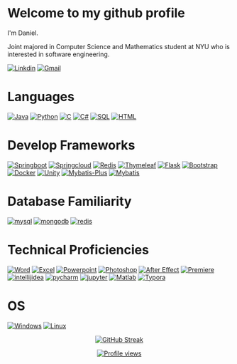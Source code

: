 # Welcome to my github profile

I'm Daniel.

Joint majored in Computer Science and Mathematics student at NYU who is interested in software engineering.

[![Linkdin](https://img.shields.io/badge/Linkdin-blue?style=for-the-badge&logo=linkedin)](https://www.linkedin.com/in/yiming-chen-b8447122a/) [![Gmail](https://img.shields.io/badge/Gmail-D14836?style=for-the-badge&logo=gmail&logoColor=white)](mailto:danielatlas3455@gmail.com)

# Languages

[![Java](https://img.shields.io/badge/java-black?style=for-the-badge&logo=openjdk)](https://github.com/Spectraorder) [![Python](https://img.shields.io/badge/python-black?style=for-the-badge&logo=python)](https://github.com/Spectraorder) [![C](https://img.shields.io/badge/c-black?style=for-the-badge&logo=c)](https://github.com/Spectraorder) [![C#](https://img.shields.io/badge/C%23-black?style=for-the-badge&logo=csharp)](https://github.com/Spectraorder) [![SQL](https://img.shields.io/badge/sql-black?style=for-the-badge&logo=mysql)](https://github.com/Spectraorder) [![HTML](https://img.shields.io/badge/html-black?style=for-the-badge&logo=html5)](https://github.com/Spectraorder)

# Develop Frameworks
[![Springboot](https://img.shields.io/badge/springboot-black?style=for-the-badge&logo=springboot)](https://github.com/Spectraorder) [![Springcloud](https://img.shields.io/badge/springcloud-black?style=for-the-badge&logo=spring)](https://github.com/Spectraorder) [![Redis](https://img.shields.io/badge/redis-black?style=for-the-badge&logo=redis)](https://github.com/Spectraorder) [![Thymeleaf](https://img.shields.io/badge/thymeleaf-black?style=for-the-badge&logo=thymeleaf)](https://github.com/Spectraorder) [![Flask](https://img.shields.io/badge/flask-black?style=for-the-badge&logo=flask)](https://github.com/Spectraorder) [![Bootstrap](https://img.shields.io/badge/bootstrap-black?style=for-the-badge&logo=bootstrap)](https://github.com/Spectraorder) [![Docker](https://img.shields.io/badge/docker-black?style=for-the-badge&logo=docker)](https://github.com/Spectraorder) [![Unity](https://img.shields.io/badge/unity-black?style=for-the-badge&logo=unity)](https://github.com/Spectraorder) [![Mybatis-Plus](https://img.shields.io/badge/mybatis%20plus-black?style=for-the-badge)](https://github.com/Spectraorder) [![Mybatis](https://img.shields.io/badge/mybatis-black?style=for-the-badge)](https://github.com/Spectraorder)

# Database Familiarity

[![mysql](https://img.shields.io/badge/mysql-black?style=for-the-badge&logo=mysql)](https://github.com/Spectraorder) [![mongodb](https://img.shields.io/badge/mongodb-black?style=for-the-badge&logo=mongodb)](https://github.com/Spectraorder) [![redis](https://img.shields.io/badge/redis-black?style=for-the-badge&logo=redis)](https://github.com/Spectraorder)

# Technical Proficiencies

[![Word](https://img.shields.io/badge/word-blue?style=for-the-badge&logo=microsoftword)](https://github.com/Spectraorder) [![Excel](https://img.shields.io/badge/excel-darkgreen?style=for-the-badge&logo=microsoftexcel)](https://github.com/Spectraorder) [![Powerpoint](https://img.shields.io/badge/powerpoint-red?style=for-the-badge&logo=microsoftpowerpoint)](https://github.com/Spectraorder) [![Photoshop](https://img.shields.io/badge/photoshop-darkblue?style=for-the-badge&logo=adobephotoshop)](https://github.com/Spectraorder) [![After Effect](https://img.shields.io/badge/after%20effects-blueviolet?style=for-the-badge&logo=adobeaftereffects)](https://github.com/Spectraorder) [![Premiere](https://img.shields.io/badge/premiere-blueviolet?style=for-the-badge&logo=adobepremierepro)](https://github.com/Spectraorder) [![intellijidea](https://img.shields.io/badge/intellijidea-black?style=for-the-badge&logo=intellijidea)](https://github.com/Spectraorder) [![pycharm](https://img.shields.io/badge/pycharm-black?style=for-the-badge&logo=pycharm)](https://github.com/Spectraorder) [![jupyter](https://img.shields.io/badge/jupyter-black?style=for-the-badge&logo=jupyter)](https://github.com/Spectraorder) [![Matlab](https://img.shields.io/badge/matlab-blue?style=for-the-badge)](https://github.com/Spectraorder) [![Typora](https://img.shields.io/badge/typora-grey?style=for-the-badge)](https://github.com/Spectraorder)

# OS

[![Windows](https://img.shields.io/badge/Windows-black?style=for-the-badge&logo=Windows)](https://github.com/Spectraorder) [![Linux](https://img.shields.io/badge/linux-black?style=for-the-badge&logo=Linux)](https://github.com/Spectraorder)

<p align="center">
  <a href="https://git.io/streak-stats"><img src="https://streak-stats.demolab.com?user=Spectraorder&theme=gruvbox-duo&hide_border=true&border_radius=5&card_width=800&type=png" alt="GitHub Streak" /></a>
</p>

<p align="center">   <a href="https://github.com/Spectraorder">     <img src="https://komarev.com/ghpvc/?username=Spectraorder" alt="Profile views">   </a> </p>
